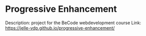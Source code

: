 # Progressive Enhancement
Description: project for the BeCode webdevelopment course
Link: https://jelle-vdp.github.io/progressive-enhancement/
